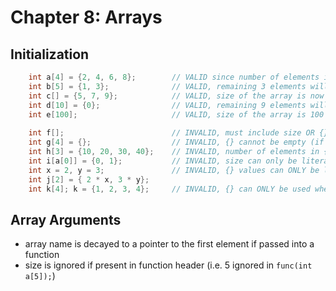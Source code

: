 # Chapter 8: Arrays

## Initialization

```C
    int a[4] = {2, 4, 6, 8};        // VALID since number of elements in initializer <= 4
    int b[5] = {1, 3};              // VALID, remaining 3 elements will be initialized to 0
    int c[] = {5, 7, 9};            // VALID, size of the array is now 3
    int d[10] = {0};                // VALID, remaining 9 elements will be initialized to 0
    int e[100];                     // VALID, size of the array is 100 (and has garbage values if e automatic)
    
    int f[];                        // INVALID, must include size OR {} when initializing array
    int g[4] = {};                  // INVALID, {} cannot be empty (if used)
    int h[3] = {10, 20, 30, 40};    // INVALID, number of elements in {} must be <= size
    int i[a[0]] = {0, 1};           // INVALID, size can only be literal or #define'd preprocessor directive
    int x = 2, y = 3;               // INVALID, {} values can ONLY be literals or #define'd preprocessor directives
    int j[2] = { 2 * x, 3 * y};
    int k[4]; k = {1, 2, 3, 4};     // INVALID, {} can ONLY be used when initializing the array (not after)
```

## Array Arguments

- array name is decayed to a pointer to the first element if passed into a function
- size is ignored if present in function header (i.e. 5 ignored in `func(int a[5]);`)
